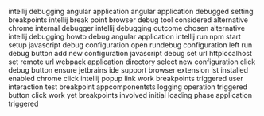 intellij debugging angular application angular application debugged setting breakpoints intellij break point browser debug tool considered alternative chrome internal debugger intellij debugging outcome chosen alternative intellij debugging howto debug angular application intellij run npm start setup javascript debug configuration open rundebug configuration left run debug button add new configuration javascript debug set url httplocalhost set remote url webpack application directory select new configuration click debug button ensure jetbrains ide support browser extension ist installed enabled chrome click intellij popup link work breakpoints triggered user interaction test breakpoint appcomponentsts logging operation triggered button click work yet breakpoints involved initial loading phase application triggered